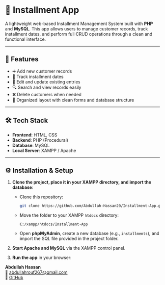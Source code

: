 # 💸 Installment App

A lightweight web-based Installment Management System built with **PHP** and **MySQL**. This app allows users to manage customer records, track installment dates, and perform full CRUD operations through a clean and functional interface.

---

## 🚀 Features

- ➕ Add new customer records
- 📅 Track installment dates
- 📝 Edit and update existing entries
- 🔍 Search and view records easily
- ❌ Delete customers when needed
- 📂 Organized layout with clean forms and database structure

---

## 🛠️ Tech Stack

- **Frontend**: HTML, CSS
- **Backend**: PHP (Procedural)
- **Database**: MySQL
- **Local Server**: XAMPP / Apache

---

## ⚙️ Installation & Setup

1. **Clone the project, place it in your XAMPP directory, and import the database**:
   - Clone this repository:
     ```bash
     git clone https://github.com/Abdullah-Hassan20/Installment-App.git
     ```
   - Move the folder to your XAMPP `htdocs` directory:
     ```
     C:/xampp/htdocs/Installment-App
     ```
   - Open **phpMyAdmin**, create a new database (e.g., `installments`), and import the SQL file provided in the project folder.

2. **Start Apache and MySQL** via the XAMPP control panel.

3. **Run the app** in your browser:



**Abdullah Hassan**  
📧 abdullahrouf267@gmail.com  
🔗 [GitHub](https://github.com/Abdullah-Hassan20)
